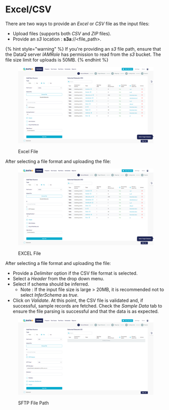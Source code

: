 # Excel/CSV

There are two ways to provide an _Excel_ or _CSV_ file as the input files:

* Upload files (supports both _CSV_ and _ZIP_ files).
* Provide an _s3_ location : **s3a**://\<file\_path>.

{% hint style="warning" %}
If you're providing an _s3_ file path, ensure that the DataQ server _IAMRole_ has permission to read from the _s3_ bucket. The file size limit for uploads is 50MB.
{% endhint %}

<figure><img src="../../../../../.gitbook/assets/Screenshot (483) (1).png" alt=""><figcaption><p>Excel File</p></figcaption></figure>

After selecting a file format and uploading the file:

<figure><img src="../../../../../.gitbook/assets/Screenshot (483).png" alt=""><figcaption><p>EXCEL File</p></figcaption></figure>

After selecting a file format and uploading the file:

* Provide a _Delimiter_ option if the CSV file format is selected.
* Select a _Header_ from the drop down menu.
* Select if schema should be inferred.
  * Note : If the input file size is large > 20MB, it is recommended not to select _InferSchema_ as _true_.
* Click on _Validate_. At this point, the CSV file is validated and, if successful, sample records are fetched. Check the _Sample Data_ tab to ensure the file parsing is successful and that the data is as expected.

<figure><img src="../../../../../.gitbook/assets/Screenshot (485).png" alt=""><figcaption><p>SFTP File Path</p></figcaption></figure>


